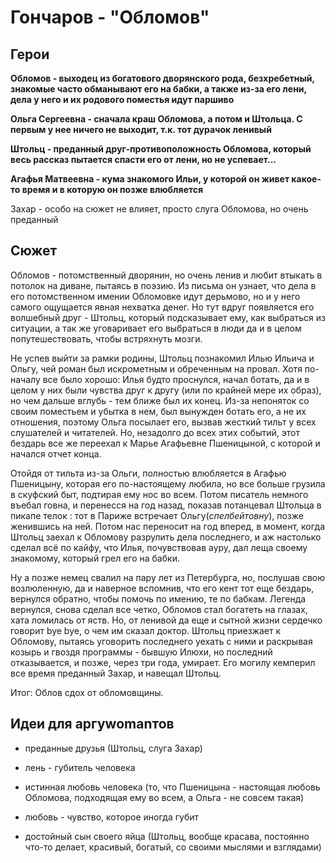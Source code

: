 Гончаров - "Обломов"
====================================================

Герои
----------------------------------------------------

**Обломов - выходец из богатового дворянского рода, безхребетный, знакомые часто обманывают его на бабки, а также из-за его лени, дела у него и их родового поместья идут паршиво**

**Ольга Сергеевна - сначала краш Обломова, а потом и Штольца. С первым у нее ничего не выходит, т.к. тот дурачок ленивый** 

**Штольц - преданный друг-противоположность Обломова, который весь рассказ пытается спасти его от лени, но не успевает...**

**Агафья Матвеевна - кума знакомого Ильи, у которой он живет какое-то время и в которую он позже влюбляется**

Захар - особо на сюжет не влияет, просто слуга Обломова, но очень преданный

Сюжет
----------------------------------------------------

Обломов - потомственный дворянин, но очень ленив и любит втыкать в потолок на диване, пытаясь в поэзию. Из письма он узнает, что дела в его потомственном имении Обломовке идут дерьмово, но и у него самого ощущается явная нехватка денег. Но тут вдруг появляется его волшебный друг - Штольц, который подсказывает ему, как выбраться из ситуации, а так же уговаривает его выбраться в люди да и в целом попутешествовать, чтобы встряхнуть мозги. 

Не успев выйти за рамки родины, Штольц познакомил Илью Ильича и Ольгу, чей роман был искрометным и обреченным на провал. Хотя по-началу все было хорошо: Илья будто проснулся, начал ботать, да и в целом у них были чувства друг к другу (или по крайней мере их образ), но чем дальше вглубь - тем ближе был их конец. Из-за непоняток со своим поместьем и убытка в нем, был вынужден ботать его, а не их отношения, поэтому Ольга посылает его, вызвав жесткий тильт у всех слушателей и читателей. Но, незадолго до всех этих событий, этот бездарь все же переехал к Марье Агафьевне Пшеницыной, с которой и начался отчет конца. 

Отойдя от тильта из-за Ольги, полностью влюбляется в Агафью Пшеницыну, которая его по-настоящему любила, но все больше грузила в скуфский быт, подтирая ему нос во всем. Потом писатель немного въебал говна, и перенесся на год назад, показав потанцевал Штольца в пикапе телок : тот в Париже встречает Ольгу(*спелбейтовну*), позже женившись на ней. Потом нас переносит на год вперед, в момент, когда Штольц заехал к Обломову разрулить дела последнего, и аж настолько сделал всё по кайфу, что Илья, почувствовав ауру, дал леща своему знакомому, который грел его на бабки. 

Ну а позже немец свалил на пару лет из Петербурга, но, послушав свою возлюленную, да и наверное вспомнив, что его кент тот еще бездарь, вернулся обратно, чтобы помочь по имению, те по бабкам. Легенда вернулся, снова сделал все четко, Обломов стал богатеть на глазах, хата ломилась от яств. Но, от ленивой да еще и сытной жизни сердечко говорит bye bye, о чем им сказал доктор. Штольц приезжает к Обломову, пытаясь уговорить последнего уехать с ними и раскрывая козырь и гвоздя программы - бывшую Илюхи, но последний отказывается, и позже, через три года, умирает. Его могилу кемперил все время преданный Захар, и навещал Штольц. 

Итог: Облов сдох от обломовщины. 

Идеи для аргуwomanтов
----------------------------------------------------

- преданные друзья (Штольц, слуга Захар)

- лень - губитель человека

- истинная любовь человека (то, что Пшеницына - настоящая любовь Обломова, подходящая ему во всем, а Ольга - не совсем такая)

- любовь - чувство, которое иногда губит 

- достойный сын своего яйца (Штольц, вообще красава, постоянно что-то делает, красивый, богатый, со своими мыслями и взглядами)